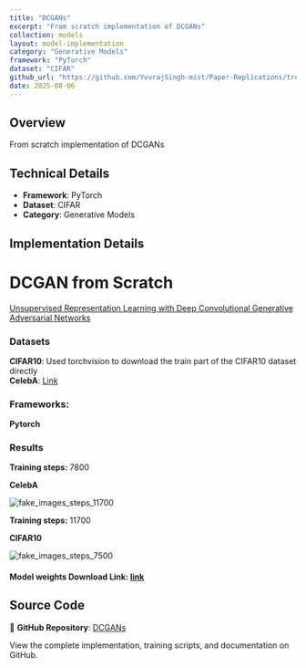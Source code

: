 ```yaml
---
title: "DCGANs"
excerpt: "From scratch implementation of DCGANs"
collection: models
layout: model-implementation
category: "Generative Models"
framework: "PyTorch"
dataset: "CIFAR"
github_url: "https://github.com/YuvrajSingh-mist/Paper-Replications/tree/master/DCGANs"
date: 2025-08-06
---
```


## Overview
From scratch implementation of DCGANs

## Technical Details
- **Framework**: PyTorch
- **Dataset**: CIFAR
- **Category**: Generative Models

## Implementation Details

# DCGAN from Scratch


[Unsupervised Representation Learning with Deep Convolutional Generative Adversarial Networks](https://arxiv.org/abs/2010.11929)

### Datasets

**CIFAR10**: Used torchvision to download the train part of the CIFAR10 dataset directly \
**CelebA**: [Link](https://drive.google.com/drive/folders/0B7EVK8r0v71pTUZsaXdaSnZBZzg?resourcekey=0-rJlzl934LzC-Xp28GeIBzQ)

### Frameworks:
**Pytorch**

### Results

**Training steps:** 7800

**CelebA**

![fake_images_steps_11700](https://github.com/YuvrajSingh-mist/Paper-Replications/assets/141050962/0e0c42ff-3f07-40a3-9a68-60d432461186)

**Training steps:** 11700

**CIFAR10**

![fake_images_steps_7500](https://github.com/YuvrajSingh-mist/Paper-Replications/assets/141050962/09ce91e1-45d5-4929-ba25-50f4ef874490)

#### Model weights Download Link: [link](https://drive.google.com/drive/folders/1BzSxP1k-6BIhgYSodi0rMsmzITP07YVS?usp=sharing)

## Source Code
📁 **GitHub Repository**: [DCGANs](https://github.com/YuvrajSingh-mist/Paper-Replications/tree/master/DCGANs)

View the complete implementation, training scripts, and documentation on GitHub.

